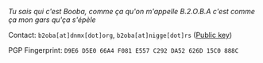 _Tu sais qui c'est Booba, comme ça qu'on m'appelle
B.2.O.B.A c'est comme ça mon gars qu'ça s'épèle_

Contact: `b2oba[at]dnmx[dot]org`, `b2oba[at]nigge[dot]rs` ([Public key](./key.asc))


PGP Fingerprint: `D9E6 D5E0 66A4 F081 E557 C292 DA52 626D 15C0 888C`
